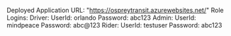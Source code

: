 Deployed Application URL: "https://ospreytransit.azurewebsites.net/"
Role Logins:
  Driver:
    UserId: orlando
    Password: abc123
  Admin:
    UserId: mindpeace
    Password: abc@123
  Rider:
    UserId: testuser
    Password: abc123
